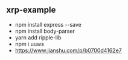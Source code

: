 ## xrp-example

* npm install express --save
* npm install body-parser
* yarn add ripple-lib
* npm i uuws
* https://www.jianshu.com/p/b0700d4162e7
